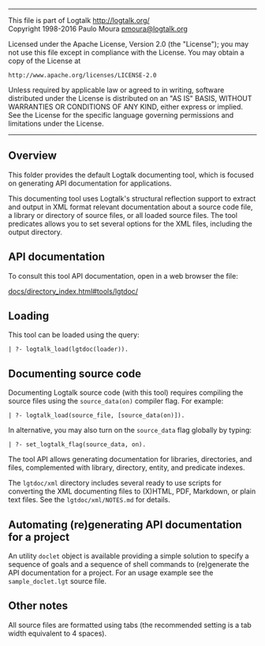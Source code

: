 ________________________________________________________________________

This file is part of Logtalk <http://logtalk.org/>  
Copyright 1998-2016 Paulo Moura <pmoura@logtalk.org>

Licensed under the Apache License, Version 2.0 (the "License");
you may not use this file except in compliance with the License.
You may obtain a copy of the License at

    http://www.apache.org/licenses/LICENSE-2.0

Unless required by applicable law or agreed to in writing, software
distributed under the License is distributed on an "AS IS" BASIS,
WITHOUT WARRANTIES OR CONDITIONS OF ANY KIND, either express or implied.
See the License for the specific language governing permissions and
limitations under the License.
________________________________________________________________________


Overview
--------

This folder provides the default Logtalk documenting tool, which is focused on
generating API documentation for applications.

This documenting tool uses Logtalk's structural reflection support to extract
and output in XML format relevant documentation about a source code file, a
library or directory  of source files, or all loaded source files. The tool
predicates allows you to set several options for the XML files, including the
output directory.


API documentation
-----------------

To consult this tool API documentation, open in a web browser the file:

[docs/directory_index.html#tools/lgtdoc/](http://logtalk.org/docs/directory_index.html#tools/lgtdoc/)


Loading
-------

This tool can be loaded using the query:

	| ?- logtalk_load(lgtdoc(loader)).


Documenting source code
-----------------------

Documenting Logtalk source code (with this tool) requires compiling the source
files using the `source_data(on)` compiler flag. For example:

	| ?- logtalk_load(source_file, [source_data(on)]).

In alternative, you may also turn on the `source_data` flag globally by typing:

	| ?- set_logtalk_flag(source_data, on).

The tool API allows generating documentation for libraries, directories, and
files, complemented with library, directory, entity, and predicate indexes.

The `lgtdoc/xml` directory includes several ready to use scripts for converting
the XML documenting files to (X)HTML, PDF, Markdown, or plain text files. See
the `lgtdoc/xml/NOTES.md` for details.


Automating (re)generating API documentation for a project
---------------------------------------------------------

An utility `doclet` object is available providing a simple solution to specify
a sequence of goals and a sequence of shell commands to (re)generate the API
documentation for a project. For an usage example see the `sample_doclet.lgt`
source file.


Other notes
-----------

All source files are formatted using tabs (the recommended setting is a
tab width equivalent to 4 spaces).
